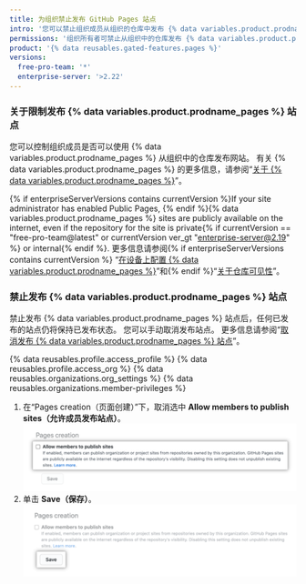 ```yaml
---
title: 为组织禁止发布 GitHub Pages 站点
intro: '您可以禁止组织成员从组织的仓库中发布 {% data variables.product.prodname_pages %} 站点。'
permissions: '组织所有者可禁止从组织中的仓库发布 {% data variables.product.prodname_pages %} 站点。'
product: '{% data reusables.gated-features.pages %}'
versions:
  free-pro-team: '*'
  enterprise-server: '>2.22'
---
```


### 关于限制发布 {% data variables.product.prodname_pages %} 站点

您可以控制组织成员是否可以使用 {% data variables.product.prodname_pages %} 从组织中的仓库发布网站。 有关 {% data variables.product.prodname_pages %} 的更多信息，请参阅“[关于 {% data variables.product.prodname_pages %}](/github/working-with-github-pages/about-github-pages)”。

{% if enterpriseServerVersions contains currentVersion %}If your site administrator has enabled Public Pages, {% endif %}{% data variables.product.prodname_pages %} sites are publicly available on the internet, even if the repository for the site is private{% if currentVersion == "free-pro-team@latest" or currentVersion ver_gt "enterprise-server@2.19" %} or internal{% endif %}. 更多信息请参阅{% if enterpriseServerVersions contains currentVersion %} “[在设备上配置 {% data variables.product.prodname_pages %}](/enterprise/admin/installation/configuring-github-pages-on-your-appliance#making-github-pages-publicly-accessible)”和{% endif %}“[关于仓库可见性](/github/creating-cloning-and-archiving-repositories/about-repository-visibility)”。

### 禁止发布 {% data variables.product.prodname_pages %} 站点

禁止发布 {% data variables.product.prodname_pages %} 站点后，任何已发布的站点仍将保持已发布状态。 您可以手动取消发布站点。 更多信息请参阅“[取消发布 {% data variables.product.prodname_pages %} 站点](/github/working-with-github-pages/unpublishing-a-github-pages-site)”。

{% data reusables.profile.access_profile %}
{% data reusables.profile.access_org %}
{% data reusables.organizations.org_settings %}
{% data reusables.organizations.member-privileges %}
1. 在“Pages creation（页面创建）”下，取消选中 **Allow members to publish sites（允许成员发布站点）**。 ![取消选中的"允许成员发布站点"选项复选框](/assets/images/help/organizations/org-settings-pages-disable-publication-checkbox.png)
1. 单击 **Save（保存）**。 !["允许成员发布站点"选项的"保存"按钮](/assets/images/help/organizations/org-settings-pages-disable-publication-save-button.png)
